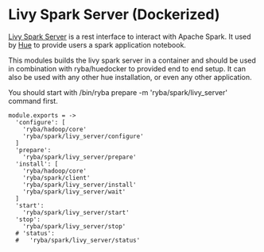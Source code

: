 
# Livy Spark Server (Dockerized)

[Livy Spark Server][livy] is a rest interface to interact with  Apache Spark.
It used by [Hue][home] to provide users a spark application  notebook.

This modules builds the livy spark server in a container and should be used in combination
with ryba/huedocker to provided end to end setup.
It can also be used with any other hue installation, or even any other application.

You should start with /bin/ryba prepare -m 'ryba/spark/livy_server' command first.

    module.exports = -> 
      'configure': [
        'ryba/hadoop/core'
        'ryba/spark/livy_server/configure'
      ]
      'prepare':
        'ryba/spark/livy_server/prepare'
      'install': [
        'ryba/hadoop/core'
        'ryba/spark/client'
        'ryba/spark/livy_server/install'
        'ryba/spark/livy_server/wait'
      ]
      'start':
        'ryba/spark/livy_server/start'
      'stop':
        'ryba/spark/livy_server/stop'
      # 'status':
      #   'ryba/spark/livy_server/status'

[home]: http://gethue.com
[livy]: https://github.com/cloudera/livy
